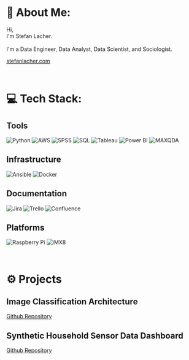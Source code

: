 # 💫 About Me:
Hi,<br>I'm Stefan Lacher.<br><br>I'm a Data Engineer, Data Analyst, Data Scientist, and Sociologist.

[stefanlacher.com](https://stefanlacher.com/)

<br>


# 💻 Tech Stack:

## Tools
![Python](https://img.shields.io/badge/-Python-306998?style=for-the-badge)
![AWS](https://img.shields.io/badge/-AWS-darkorange?style=for-the-badge)
![SPSS](https://img.shields.io/badge/-SPSS-red?style=for-the-badge)
![SQL](https://img.shields.io/badge/-SQL-orange?style=for-the-badge)
![Tableau](https://img.shields.io/badge/-Tableau-darkblue?style=for-the-badge)
![Power BI](https://img.shields.io/badge/-PowerBI-yellow?style=for-the-badge)
![MAXQDA](https://img.shields.io/badge/-MAXQDA-0D3999?style=for-the-badge)

## Infrastructure
![Ansible](https://img.shields.io/badge/-Ansible-black?style=for-the-badge)
![Docker](https://img.shields.io/badge/-docker-33BBFF?style=for-the-badge)

## Documentation
![Jira](https://img.shields.io/badge/-Jira-2234EA?style=for-the-badge)
![Trello](https://img.shields.io/badge/-Trello-357FC4?style=for-the-badge)
![Confluence](https://img.shields.io/badge/-Confluence-2234EA?style=for-the-badge)

## Platforms
![Raspberry Pi](https://img.shields.io/badge/-RaspberryPi-C51A4A?style=for-the-badge)
![iMX8](https://img.shields.io/badge/-iMX8-darkblue?style=for-the-badge)

<br>

# ⚙️ Projects

## Image Classification Architecture
[Github Repository](https://github.com/Stefan-Lacher/image-classification-architecture-project)



## Synthetic Household Sensor Data Dashboard
[Github Repository](https://github.com/Stefan-Lacher/synthetic-household-sensor-data-dashboard)


